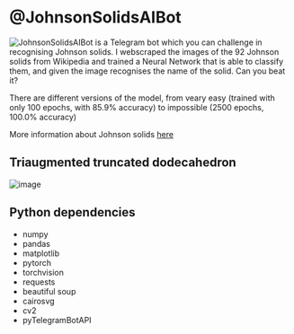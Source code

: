 # @JohnsonSolidsAIBot
![JohnsonSolidsAIBot](https://t.me/JohnsonSolidsAIBot) is a Telegram bot which you can challenge in recognising Johnson solids. I webscraped the images of the 92 Johnson solids from Wikipedia and trained a Neural Network that is able to classify them, and given the image recognises the name of the solid. Can you beat it?

There are different versions of the model, from veary easy (trained with only 100 epochs, with 85.9% accuracy) to impossible (2500 epochs, 100.0% accuracy)

More information about Johnson solids [here](https://en.wikipedia.org/wiki/Johnson_solid)

## Triaugmented truncated dodecahedron
![image](https://github.com/user-attachments/assets/64fd6c7f-814e-4876-96c2-7033a8de42cd)

## Python dependencies
- numpy
- pandas
- matplotlib
- pytorch
- torchvision
- requests
- beautiful soup
- cairosvg
- cv2
- pyTelegramBotAPI
